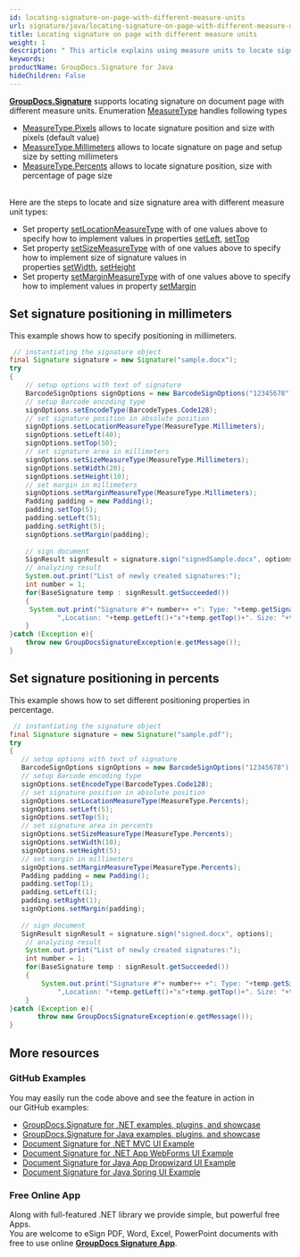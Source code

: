 ```yaml
---
id: locating-signature-on-page-with-different-measure-units
url: signature/java/locating-signature-on-page-with-different-measure-units
title: Locating signature on page with different measure units
weight: 1
description: " This article explains using measure units to locate signature and its size on document page with GroupDocs.Signature API."
keywords: 
productName: GroupDocs.Signature for Java
hideChildren: False
---
```

[**GroupDocs.Signature**](https://products.groupdocs.com/signature/java) supports locating signature on document page with different measure units. Enumeration [MeasureType](https://apireference.groupdocs.com/java/signature/com.groupdocs.signature.domain.enums/MeasureType) handles following types 

*   [MeasureType.Pixels](https://apireference.groupdocs.com/java/signature/com.groupdocs.signature.domain.enums/MeasureType#Pixels) allows to locate signature position and size with pixels (default value)
*   [MeasureType.Millimeters](https://apireference.groupdocs.com/java/signature/com.groupdocs.signature.domain.enums/MeasureType#Millimeters) allows to locate signature on page and setup size by setting millimeters
*   [MeasureType.Percents](https://apireference.groupdocs.com/java/signature/com.groupdocs.signature.domain.enums/MeasureType#Percents) allows to locate signature position, size with percentage of page size  
      

Here are the steps to locate and size signature area with different measure unit types:

*   Set property [setLocationMeasureType](https://apireference.groupdocs.com/java/signature/com.groupdocs.signature.options.sign/ImageSignOptions#setLocationMeasureType(int)) with of one values above to specify how to implement values in properties [setLeft](https://apireference.groupdocs.com/java/signature/com.groupdocs.signature.domain.interfaces/IRectangle#setLeft(int)), [setTop](https://apireference.groupdocs.com/java/signature/com.groupdocs.signature.domain.interfaces/IRectangle#setTop(int))    
*   Set property [setSizeMeasureType](https://apireference.groupdocs.com/java/signature/com.groupdocs.signature.options.sign/ImageSignOptions#setSizeMeasureType(int)) with of one values above to specify how to implement size of signature values in properties [setWidth](https://apireference.groupdocs.com/java/signature/com.groupdocs.signature.domain.interfaces/IRectangle#setWidth(int)), [setHeight](https://apireference.groupdocs.com/java/signature/com.groupdocs.signature.domain.interfaces/IRectangle#setHeight(int))    
*   Set property [setMarginMeasureType](https://apireference.groupdocs.com/java/signature/com.groupdocs.signature.options.sign/ImageSignOptions#setMarginMeasureType(int)) with of one values above to specify how to implement values in property [setMargin](https://apireference.groupdocs.com/java/signature/com.groupdocs.signature.options.sign/ImageSignOptions#setMargin(com.groupdocs.signature.domain.Padding))

## Set signature positioning in millimeters

This example shows how to specify positioning in millimeters.

```java
 // instantiating the signature object
final Signature signature = new Signature("sample.docx");
try
{
    // setup options with text of signature
    BarcodeSignOptions signOptions = new BarcodeSignOptions("12345678");
    // setup Barcode encoding type
    signOptions.setEncodeType(BarcodeTypes.Code128);
    // set signature position in absolute position
    signOptions.setLocationMeasureType(MeasureType.Millimeters);
    signOptions.setLeft(40);
    signOptions.setTop(50);
    // set signature area in millimeters
    signOptions.setSizeMeasureType(MeasureType.Millimeters);
    signOptions.setWidth(20);
    signOptions.setHeight(10);
    // set margin in millimeters
    signOptions.setMarginMeasureType(MeasureType.Millimeters);
    Padding padding = new Padding();
    padding.setTop(5);
    padding.setLeft(5);
    padding.setRight(5);
    signOptions.setMargin(padding);
 
    // sign document    
    SignResult signResult = signature.sign("signedSample.docx", options);
    // analyzing result
    System.out.print("List of newly created signatures:");
    int number = 1;
    for(BaseSignature temp : signResult.getSucceeded())
    {
     System.out.print("Signature #"+ number++ +": Type: "+temp.getSignatureType()+" Id:"+temp.getSignatureId()+
            ",Location: "+temp.getLeft()+"x"+temp.getTop()+". Size: "+temp.getWidth()+"x"+temp.getHeight());
    } 
}catch (Exception e){
    throw new GroupDocsSignatureException(e.getMessage());
}
```

## Set signature positioning in percents

This example shows how to set different positioning properties in percentage.

```java
 // instantiating the signature object
final Signature signature = new Signature("sample.pdf");
try
{
   // setup options with text of signature
   BarcodeSignOptions signOptions = new BarcodeSignOptions("12345678");
   // setup Barcode encoding type
   signOptions.setEncodeType(BarcodeTypes.Code128);
   // set signature position in absolute position
   signOptions.setLocationMeasureType(MeasureType.Percents);
   signOptions.setLeft(5);
   signOptions.setTop(5);
   // set signature area in percents
   signOptions.setSizeMeasureType(MeasureType.Percents);
   signOptions.setWidth(10);
   signOptions.setHeight(5);
   // set margin in millimeters
   signOptions.setMarginMeasureType(MeasureType.Percents);
   Padding padding = new Padding();
   padding.setTop(1);
   padding.setLeft(1);
   padding.setRight(1);
   signOptions.setMargin(padding);
 
   // sign document          
   SignResult signResult = signature.sign("signed.docx", options);
    // analyzing result
    System.out.print("List of newly created signatures:");
    int number = 1;
    for(BaseSignature temp : signResult.getSucceeded())
    {
        System.out.print("Signature #"+ number++ +": Type: "+temp.getSignatureType()+" Id:"+temp.getSignatureId()+
            ",Location: "+temp.getLeft()+"x"+temp.getTop()+". Size: "+temp.getWidth()+"x"+temp.getHeight());
    }          
}catch (Exception e){
       throw new GroupDocsSignatureException(e.getMessage());
}
```

## More resources

### GitHub Examples 

You may easily run the code above and see the feature in action in our GitHub examples:

*   [GroupDocs.Signature for .NET examples, plugins, and showcase](https://github.com/groupdocs-signature/GroupDocs.Signature-for-.NET)    
*   [GroupDocs.Signature for Java examples, plugins, and showcase](https://github.com/groupdocs-signature/GroupDocs.Signature-for-Java)    
*   [Document Signature for .NET MVC UI Example](https://github.com/groupdocs-signature/GroupDocs.Signature-for-.NET-MVC)    
*   [Document Signature for .NET App WebForms UI Example](https://github.com/groupdocs-signature/GroupDocs.Signature-for-.NET-WebForms)    
*   [Document Signature for Java App Dropwizard UI Example](https://github.com/groupdocs-signature/GroupDocs.Signature-for-Java-Dropwizard)   
*   [Document Signature for Java Spring UI Example](https://github.com/groupdocs-signature/GroupDocs.Signature-for-Java-Spring)
    

### Free Online App 

Along with full-featured .NET library we provide simple, but powerful free Apps.  
You are welcome to eSign PDF, Word, Excel, PowerPoint documents with free to use online **[GroupDocs Signature App](https://products.groupdocs.app/signature)**.

